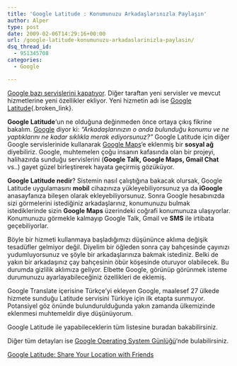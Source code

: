 ```yaml
---
title: 'Google Latitude : Konumunuzu Arkadaşlarınızla Paylaşın'
author: Alper
type: post
date: 2009-02-06T14:29:16+00:00
url: /google-latitude-konumunuzu-arkadaslarinizla-paylasin/
dsq_thread_id:
  - 951345708
categories:
  - Google

---
```

[Google bazı servislerini kapatıyor][1]. Diğer taraftan yeni servisler ve mevcut hizmetlerine yeni özellikler ekliyor. Yeni hizmetin adı ise [Google Latitude][2]{.broken_link}. 

**Google Latitude**&#8216;un ne olduğuna değinmeden önce ortaya çıkış fikrine bakalım. [Google][3] diyor ki: _&#8220;Arkadaşlarınızın o anda bulunduğu konumu ve ne yaptıklarını ne kadar sıklıkla merak ediyorsunuz?&#8221;_ Google Latitude için diğer Google servislerinide kullanarak [Google Maps][4]&#8216;e eklenmiş bir **sosyal ağ** diyebiliriz. Google, muhtemelen çoğu insanın kafasında olan bir projeyi, halihazırda sunduğu servislerini (**Google Talk, Google Maps, Gmail Chat** vs..) gayet güzel birleştirerek hayata geçirmiş gözüküyor. <!--more-->

**Google Latitude nedir**? Sistemin nasıl çalıştığına bakacak olursak, Google Latitude uygulamasını **mobil** cihazınıza yükleyebiliyorsunuz ya da **iGoogle** anasayfanıza bileşen olarak ekleyebiliyorsunuz. Sonra Google hesabınızda sizi görmelerini istediğiniz arkadaşlarınız, konumunuzu bulmak istediklerinde sizin **Google Maps** üzerindeki coğrafi konumunuza ulaşıyorlar. Konumunuzu görmekle kalmayıp Google Talk, Gmail ve **SMS** ile irtibata geçebiliyorlar. 

Böyle bir hizmeti kullanmaya başladığımızı düşününce aklıma değişik tesadüfler gelmiyor değil. Diyelim bir öğleden sonra çay bahçesinde çayınızı yudumluyorsunuz ve şöyle bir arkadaşlarınıza bakmak istediniz. Belki de yakın bir arkadaşınız çay bahçesinin öbür köşesinde oturuyor olabilecek. Bu durumda gizlilik aklımıza geliyor. Elbette Google, görünüp görünmek isteme durumunuzu ayarlayabileceğiniz özellikleri de eklemiş. 

Google Translate içerisine Türkçe&#8217;yi ekleyen Google, maalesef 27 ülkede hizmete sunduğu Latitude servisini Türkiye için ilk etapta sunmuyor. Potansiyel göz önünde bulundurulduğunda yakın zamanda ülkemizinde eklenmesi muhtemeldir diye düşünüyorum. 

Google Latitude ile yapabileceklerin tüm listesine buradan bakabilirsiniz. 

Diğer tüm detayları ise [Google Operating System Günlüğü][5]&#8216;nde bulabilirsiniz. 

[Google Latitude: Share Your Location with Friends][6]

 [1]: https://www.murekkep.org/google-bazi-servislerini-kapatiyor-825
 [2]: https://www.google.com/latitude/intro.html
 [3]: https://www.google.com.tr
 [4]: https://maps.google.com
 [5]: https://googlesystem.blogspot.com/
 [6]: https://googlesystem.blogspot.com/2009/02/google-latitude-share-your-locations.html